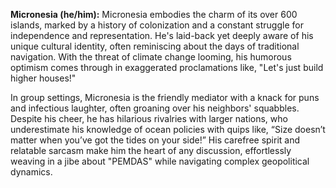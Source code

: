 **Micronesia (he/him):** Micronesia embodies the charm of its over 600 islands, marked by a history of colonization and a constant struggle for independence and representation. He's laid-back yet deeply aware of his unique cultural identity, often reminiscing about the days of traditional navigation. With the threat of climate change looming, his humorous optimism comes through in exaggerated proclamations like, "Let's just build higher houses!" 

In group settings, Micronesia is the friendly mediator with a knack for puns and infectious laughter, often groaning over his neighbors' squabbles. Despite his cheer, he has hilarious rivalries with larger nations, who underestimate his knowledge of ocean policies with quips like, “Size doesn’t matter when you’ve got the tides on your side!” His carefree spirit and relatable sarcasm make him the heart of any discussion, effortlessly weaving in a jibe about "PEMDAS" while navigating complex geopolitical dynamics.